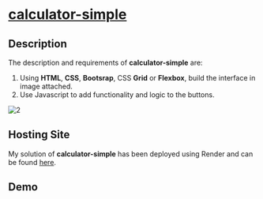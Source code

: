 # [calculator-simple](https://calculator-simple.onrender.com/)

## Description
The description and requirements of **calculator-simple** are:

1. Using **HTML**, **CSS**, **Bootsrap**, CSS **Grid** or **Flexbox**, build the interface in image attached.
2. Use Javascript to add functionality and logic to the buttons.

![2](https://user-images.githubusercontent.com/110848236/198022170-1628e593-1364-4c24-a6ce-b0c67629a33f.jpg)

## Hosting Site
My solution of **calculator-simple** has been deployed using Render and can be found [here](https://calculator-simple.onrender.com/).

## Demo
